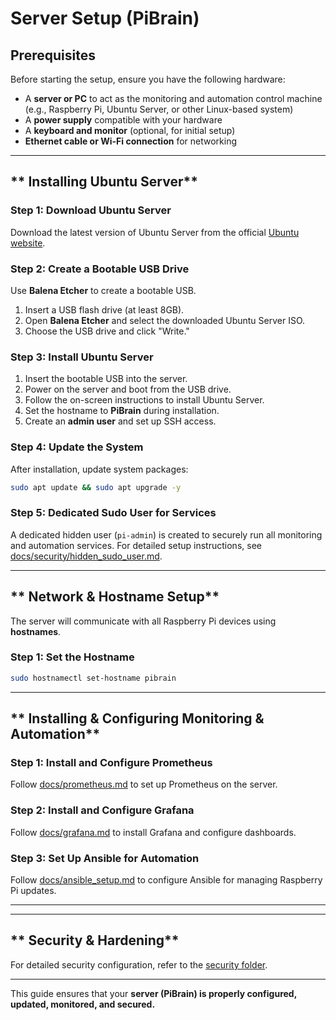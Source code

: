 # Server Setup (PiBrain)

## Prerequisites
Before starting the setup, ensure you have the following hardware:
- A **server or PC** to act as the monitoring and automation control machine (e.g., Raspberry Pi, Ubuntu Server, or other Linux-based system)
- A **power supply** compatible with your hardware
- A **keyboard and monitor** (optional, for initial setup)
- **Ethernet cable or Wi-Fi connection** for networking

---

## ** Installing Ubuntu Server**

### **Step 1: Download Ubuntu Server**
Download the latest version of Ubuntu Server from the official [Ubuntu website](https://ubuntu.com/download/server).

### **Step 2: Create a Bootable USB Drive**
Use **Balena Etcher** to create a bootable USB.

1. Insert a USB flash drive (at least 8GB).
2. Open **Balena Etcher** and select the downloaded Ubuntu Server ISO.
3. Choose the USB drive and click "Write."

### **Step 3: Install Ubuntu Server**
1. Insert the bootable USB into the server.
2. Power on the server and boot from the USB drive.
3. Follow the on-screen instructions to install Ubuntu Server.
4. Set the hostname to **PiBrain** during installation.
5. Create an **admin user** and set up SSH access.

### **Step 4: Update the System**
After installation, update system packages:
```bash
sudo apt update && sudo apt upgrade -y
```
### **Step 5: Dedicated Sudo User for Services**
A dedicated hidden user (`pi-admin`) is created to securely run all monitoring and automation services. For detailed setup instructions, see [docs/security/hidden_sudo_user.md](docs/security/hidden_sudo_user.md).

---

## ** Network & Hostname Setup**
The server will communicate with all Raspberry Pi devices using **hostnames**.

### **Step 1: Set the Hostname**
```bash
sudo hostnamectl set-hostname pibrain
```


---

## ** Installing & Configuring Monitoring & Automation**

### **Step 1: Install and Configure Prometheus**
Follow [docs/prometheus.md](docs/monitoring/prometheus_setup.md) to set up Prometheus on the server.

### **Step 2: Install and Configure Grafana**
Follow [docs/grafana.md](docs/monitoring/grafana_setup.md) to install Grafana and configure dashboards.

### **Step 3: Set Up Ansible for Automation**
Follow [docs/ansible_setup.md](docs/monitoring/ansible_setup.md) to configure Ansible for managing Raspberry Pi updates.

---

---

## ** Security & Hardening**

For detailed security configuration, refer to the [security folder](https://github.com/gorman-ap/rpi-fleet-management/tree/main/docs/security).

---

This guide ensures that your **server (PiBrain) is properly configured, updated, monitored, and secured.**

